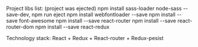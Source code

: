 Project libs list: (project was ejected)
npm install sass-loader node-sass --save-dev, 
npm run eject
npm install webfontloader --save
npm install --save font-awesome
npm install --save react-router
npm install --save react-router-dom
npm install --save react-redux

Technology stack:
React + Redux + React-router + Redux-pesist